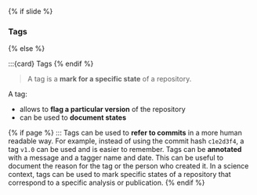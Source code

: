 {% if slide %}
### <i class="fas fa-tag"></i> Tags
{% else %}

:::{card} <i class="fas fa-tag"></i> Tags
{% endif %}

> A <i class="fab fa-git"></i> tag is a **mark for a specific state** of a repository.

A tag:

- allows to **flag a particular version** of the repository
- can be used to **document states**

{% if page %}
:::
Tags can be used to **refer to commits** in a more human readable way. For example, instead of using the commit hash `c1e2d3f4`, a tag `v1.0` can be used and is easier to remember.
Tags can be **annotated** with a message and a tagger name and date. This can be useful to document the reason for the tag or the person who created it. 
In a science context, tags can be used to mark specific states of a repository that correspond to a specific analysis or publication. 
{% endif %}
